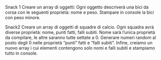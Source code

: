 Snack 1 
Creare un array di oggetti: Ogni oggetto descriverà una bici da corsa con le seguenti proprietà: nome e peso. 
Stampare in console la bici con peso minore.

Snack2 
Creare un array di oggetti di squadre di calcio. 
Ogni squadra avrà diverse proprietà: nome, punti fatti, falli subiti. 
Nome sarà l’unica proprietà da compilare, le altre saranno tutte settate a 0. 
Generare numeri random al posto degli 0 nelle proprietà “punti” fatti e “falli subiti”. 
Infine, creiamo un nuovo array i cui elementi contengono solo nomi e falli subiti e stampiamo tutto in console.
